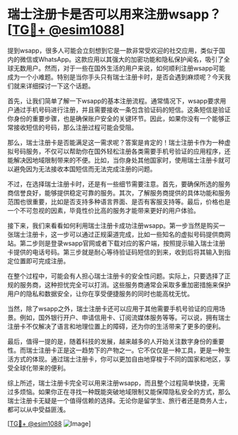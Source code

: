 # 瑞士注册卡是否可以用来注册wsapp？[[TG💪+ @esim1088](https://t.me/s/esim1088)]

提到wsapp，很多人可能会立刻想到它是一款非常受欢迎的社交应用，类似于国内的微信或WhatsApp。这款应用以其强大的加密功能和隐私保护闻名，吸引了全球无数用户。然而，对于一些在国外生活的用户来说，如何顺利注册wsapp可能成为一个小难题。特别是当你手头只有瑞士注册卡时，是否会遇到麻烦呢？今天我们就来详细探讨一下这个话题。

首先，让我们简单了解一下wsapp的基本注册流程。通常情况下，wsapp要求用户通过手机号码进行注册，并且需要接收一条包含验证码的短信。这条短信是验证你身份的重要步骤，也是确保账户安全的关键环节。因此，如果你没有一个能够正常接收短信的号码，那么注册过程可能会受阻。

那么，瑞士注册卡是否能满足这一需求呢？答案是肯定的！瑞士注册卡作为一种虚拟号码服务，不仅可以帮助你在国外轻松注册各类需要手机号验证的应用程序，还能解决因地域限制带来的不便。比如，当你身处其他国家时，使用瑞士注册卡就可以避免因为无法接收本国短信而无法完成注册的问题。

不过，在选择瑞士注册卡时，还是有一些细节需要注意。首先，要确保所选的服务商信誉良好，能够提供稳定可靠的服务。其次，了解服务商提供的具体功能和服务范围也很重要，比如是否支持多种语言界面、是否有客服支持等。最后，价格也是一个不可忽视的因素，毕竟性价比高的服务才能带来更好的用户体验。

接下来，我们来看看如何利用瑞士注册卡成功注册wsapp。第一步当然是购买一张瑞士注册卡，这一步可以通过正规渠道完成，比如一些知名的虚拟号码提供商网站。第二步则是登录wsapp官网或者下载对应的客户端，按照提示输入瑞士注册卡提供的电话号码。第三步就是耐心等待验证码短信的到来，收到后将其输入到指定位置即可完成注册。

在整个过程中，可能会有人担心瑞士注册卡的安全性问题。实际上，只要选择了正规的服务商，这种担忧完全可以打消。这些服务商通常会采取多重加密措施来保护用户的隐私和数据安全，让你在享受便捷服务的同时也能高枕无忧。

当然，除了wsapp之外，瑞士注册卡还可以应用于其他需要手机号验证的应用场景。例如，国外银行开户、申请信用卡、订阅流媒体服务等等。可以说，拥有瑞士注册卡不仅解决了语言和地理位置上的障碍，还为你的生活带来了更多的便利。

最后，值得一提的是，随着科技的发展，越来越多的人开始关注数字身份的重要性。而瑞士注册卡正是这一趋势下的产物之一。它不仅仅是一种工具，更是一种生活方式的体现。通过瑞士注册卡，你可以更加自由地穿梭于不同的国家和地区，享受全球化带来的便利。

综上所述，瑞士注册卡完全可以用来注册wsapp，而且整个过程简单快捷，无需过多烦恼。如果你正在寻找一种既能突破地域限制又能保障隐私安全的方式，那么瑞士注册卡无疑是一个值得信赖的选择。无论你是留学生、旅行者还是商务人士，都可以从中受益匪浅。

[[TG💪+ @esim1088](https://t.me/s/esim1088) ![Image](https://i.postimg.cc/4NQfJmqS/Snipaste-2025-05-13-00-14-12.png)]